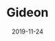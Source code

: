 ---
title: "Gideon"
date: 2019-11-24
speaker: "Tobi Togno"
predigtreihe: "Gott erlebt"
passage: "The Bible"
audio: "https://example.com/gideon.mp3"
---